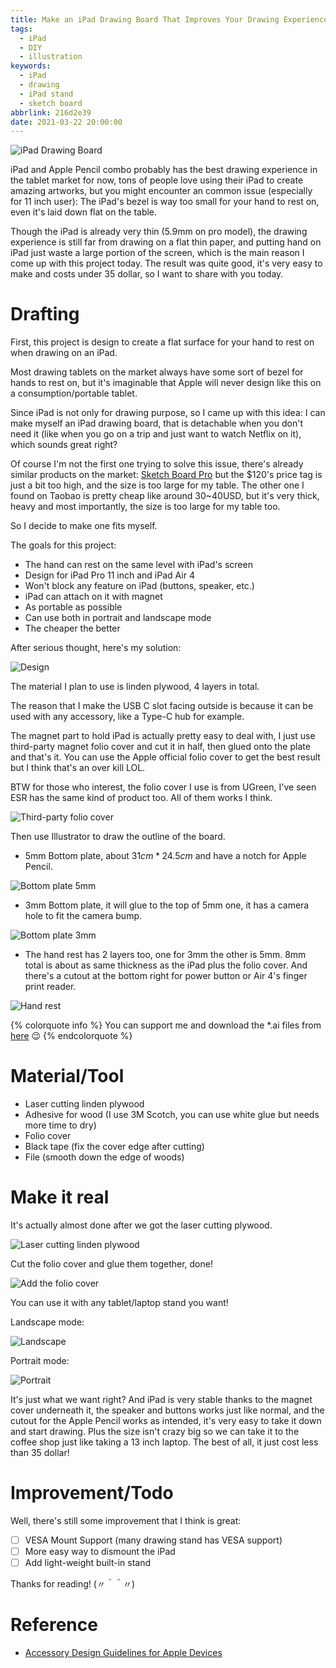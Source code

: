 ```yaml
---
title: Make an iPad Drawing Board That Improves Your Drawing Experience
tags:
  - iPad
  - DIY
  - illustration
keywords:
  - iPad
  - drawing
  - iPad stand
  - sketch board
abbrlink: 216d2e39
date: 2021-03-22 20:00:00
---
```


![iPad Drawing Board](https://res.cloudinary.com/driftkingtw/image/upload/f_auto/v1616424248/blog/2021/03/Make-an-iPad-Drawing-Board-That-Improve-Your%20Drawing-Experience/IMG_1700.jpg)

iPad and Apple Pencil combo probably has the best drawing experience in the tablet market for now, tons of people love using their iPad to create amazing artworks, but you might encounter an common issue (especially for 11 inch user): The iPad's bezel is way too small for your hand to rest on, even it's laid down flat on the table.

Though the iPad is already very thin (5.9mm on pro model), the drawing experience is still far from drawing on a flat thin paper, and putting hand on iPad just waste a large portion of the screen, which is the main reason I come up with this project today. The result was quite good, it's very easy to make and costs under 35 dollar, so I want to share with you today.

<!-- more -->

# Drafting

First, this project is design to create a flat surface for your hand to rest on when drawing on an iPad. 

Most drawing tablets on the market always have some sort of bezel for hands to rest on, but it's imaginable that Apple will never design like this on a consumption/portable tablet. 

Since iPad is not only for drawing purpose, so I came up with this idea: I can make myself an iPad drawing board, that is detachable when you don't need it (like when you go on a trip and just want to watch Netflix on it), which sounds great right?

Of course I'm not the first one trying to solve this issue, there's already similar products on the market: [Sketch Board Pro](https://sketchboardpro.com/) but the $120's price tag is just a bit too high, and the size is too large for my table. The other one I found on Taobao is pretty cheap like around 30~40USD, but it's very thick, heavy and most importantly, the size is too large for my table too.

So I decide to make one fits myself.

The goals for this project:

- The hand can rest on the same level with iPad's screen
- Design for iPad Pro 11 inch and iPad Air 4
- Won't block any feature on iPad (buttons, speaker, etc.)
- iPad can attach on it with magnet
- As portable as possible
- Can use both in portrait and landscape mode
- The cheaper the better

After serious thought, here's my solution:

![Design](https://res.cloudinary.com/driftkingtw/image/upload/f_auto/v1616424235/blog/2021/03/Make-an-iPad-Drawing-Board-That-Improve-Your%20Drawing-Experience/Design.jpg)

The material I plan to use is linden plywood, 4 layers in total.

The reason that I make the USB C slot facing outside is because it can be used with any accessory, like a Type-C hub for example.

The magnet part to hold iPad is actually pretty easy to deal with, I just use third-party magnet folio cover and cut it in half, then glued onto the plate and that's it. You can use the Apple official folio cover to get the best result but I think that's an over kill LOL.

BTW for those who interest, the folio cover I use is from UGreen, I've seen ESR has the same kind of product too. All of them works I think.

![Third-party folio cover](https://res.cloudinary.com/driftkingtw/image/upload/f_auto/v1616424238/blog/2021/03/Make-an-iPad-Drawing-Board-That-Improve-Your%20Drawing-Experience/IMG_1687.jpg)

Then use Illustrator to draw the outline of the board.

- 5mm Bottom plate, about $31cm * 24.5cm$ and have a notch for Apple Pencil.

![Bottom plate 5mm](https://res.cloudinary.com/driftkingtw/image/upload/f_auto/v1616424234/blog/2021/03/Make-an-iPad-Drawing-Board-That-Improve-Your%20Drawing-Experience/Bottom_5mm.jpg)

- 3mm Bottom plate, it will glue to the top of 5mm one, it has a camera hole to fit the camera bump.

![Bottom plate 3mm](https://res.cloudinary.com/driftkingtw/image/upload/f_auto/v1616424234/blog/2021/03/Make-an-iPad-Drawing-Board-That-Improve-Your%20Drawing-Experience/Bottom_3mm.jpg)

- The hand rest has 2 layers too, one for 3mm the other is 5mm. 8mm total is about as same thickness as the iPad plus the folio cover. And there's a cutout at the bottom right for power button or Air 4's finger print reader.

![Hand rest](https://res.cloudinary.com/driftkingtw/image/upload/f_auto/v1616424240/blog/2021/03/Make-an-iPad-Drawing-Board-That-Improve-Your%20Drawing-Experience/Top.jpg)

{% colorquote info %}
You can support me and download the *.ai files from [here](https://www.buymeacoffee.com/driftkingtw/e/28814) 😉
{% endcolorquote %}

# Material/Tool

- Laser cutting linden plywood
- Adhesive for wood (I use 3M Scotch, you can use white glue but needs more time to dry)
- Folio cover
- Black tape (fix the cover edge after cutting)
- File (smooth down the edge of woods)

# Make it real

It's actually almost done after we got the laser cutting plywood.

![Laser cutting linden plywood](https://res.cloudinary.com/driftkingtw/image/upload/f_auto/v1616424241/blog/2021/03/Make-an-iPad-Drawing-Board-That-Improve-Your%20Drawing-Experience/IMG_1684-1.jpg)

Cut the folio cover and glue them together, done!

![Add the folio cover](https://res.cloudinary.com/driftkingtw/image/upload/f_auto/v1616424240/blog/2021/03/Make-an-iPad-Drawing-Board-That-Improve-Your%20Drawing-Experience/IMG_1698.jpg)

You can use it with any tablet/laptop stand you want!

Landscape mode:

![Landscape](https://res.cloudinary.com/driftkingtw/image/upload/f_auto/v1616424248/blog/2021/03/Make-an-iPad-Drawing-Board-That-Improve-Your%20Drawing-Experience/IMG_1700.jpg)

Portrait mode:

![Portrait](https://res.cloudinary.com/driftkingtw/image/upload/f_auto/v1616424249/blog/2021/03/Make-an-iPad-Drawing-Board-That-Improve-Your%20Drawing-Experience/IMG_1701.jpg)

It's just what we want right? And iPad is very stable thanks to the magnet cover underneath it, the speaker and buttons works just like normal, and the cutout for the Apple Pencil works as intended, it's very easy to take it down and start drawing. Plus the size isn't crazy big so we can take it to the coffee shop just like taking a 13 inch laptop. The best of all, it just cost less than 35 dollar!

# Improvement/Todo

Well, there's still some improvement that I think is great:

* [ ] VESA Mount Support (many drawing stand has VESA support)
* [ ] More easy way to dismount the iPad
* [ ] Add light-weight built-in stand

Thanks for reading! (〃＾＾〃)

# Reference

- [Accessory Design Guidelines for Apple Devices](https://developer.apple.com/accessories/Accessory-Design-Guidelines.pdf)